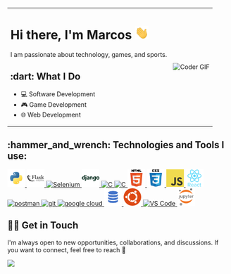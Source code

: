 <table>
  <tr>
    <td>
      <h1>Hi there, I'm Marcos <img src="https://raw.githubusercontent.com/ABSphreak/ABSphreak/master/gifs/Hi.gif" height="30px"></h1>
      <p>I am passionate about technology, games, and sports.</p>
      <h2> :dart: What I Do</h2>
      <ul>
        <li>💻 Software Development</li>
        <li>🎮 Game Development</li>
        <li>🌐 Web Development</li> 
      </ul>
    </td>
    <td>
     <img src="https://media.giphy.com/media/SWoSkN6DxTszqIKEqv/giphy.gif" alt="Coder GIF" width="500">
    </td>
  </tr>
</table>

<h2 align="left">:hammer_and_wrench: Technologies and Tools I use:</h2>
<p align="left">
  <a href="#"> 
    <img title="Python" alt="Python" width="40px" src="https://raw.githubusercontent.com/github/explore/master/topics/python/python.png" />
    <img title="Flask" alt="Flask" width="40px" src="https://raw.githubusercontent.com/github/explore/master/topics/flask/flask.png">
    <img title="Selenium" alt="Selenium" width="40px" src="https://img.icons8.com/color/48/000000/selenium-test-automation.png">
    <img title="Django" alt="Django" width="40px" src="https://raw.githubusercontent.com/github/explore/master/topics/django/django.png">
    <img title="C" alt="C" width="40px" src="https://raw.githubusercontent.com/jmnote/z-icons/master/svg/cpp.svg">
    <img title="C#" alt="C" width="40px" src="https://raw.githubusercontent.com/jmnote/z-icons/master/svg/csharp.svg">
    <img title="HTML5" src="https://raw.githubusercontent.com/devicons/devicon/master/icons/html5/html5-original-wordmark.svg" alt="html5" width="40" height="40"/>
    <img title="CSS3" src="https://raw.githubusercontent.com/devicons/devicon/master/icons/css3/css3-original-wordmark.svg" alt="css3" width="40" height="40"/>
    <img title="JavaScript" alt="JS" title="JavaScript" width="40px" src="https://raw.githubusercontent.com/github/explore/master/topics/javascript/javascript.png">
    <img title="React" src="https://raw.githubusercontent.com/devicons/devicon/master/icons/react/react-original-wordmark.svg" alt="react" width="40" height="40"/>
    <img title="Postman" src="https://www.vectorlogo.zone/logos/getpostman/getpostman-icon.svg" alt="postman" width="40" height="40"/>
    <img title="Git" src="https://www.vectorlogo.zone/logos/git-scm/git-scm-icon.svg" alt="git" width="40" height="40"/>
    <img title="Google Cloud" src="https://www.vectorlogo.zone/logos/google_cloud/google_cloud-icon.svg" alt="google cloud" width="40" height="40"/>
    <img title="SQL" alt="SQL" width="40px" src="https://raw.githubusercontent.com/github/explore/master/topics/sql/sql.png">
    <img title="Ubuntu" alt="Ubuntu" width="40px" src="https://raw.githubusercontent.com/github/explore/master/topics/ubuntu/ubuntu.png">
    <img title="VS Code" alt="VS Code" width="40px" src="https://img.icons8.com/fluent/48/000000/visual-studio-code-2019.png">
    <img title="Jupyter Notebook" alt="Jupyter" width="40px" src="https://raw.githubusercontent.com/github/explore/master/topics/jupyter-notebook/jupyter-notebook.png">
    </a>
</p>

## :man_technologist: Get in Touch
I'm always open to new opportunities, collaborations, and discussions. If you want to connect, feel free to reach 🚀

<!--<a href="https://www.linkedin.com/in/dev-marcos-silveira/"><img src="https://cdn2.iconfinder.com/data/icons/social-media-2285/512/1_Linkedin_unofficial_colored_svg-128.png" width="40"></a> -->

[<img src="https://img.shields.io/badge/linkedin-%230077B5.svg?&style=for-the-badge&logo=linkedin&logoColor=white" />](https://www.linkedin.com/in/dev-marcos-silveira/) 
